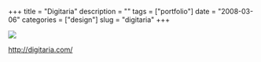 +++
title = "Digitaria"
description = ""
tags = ["portfolio"]
date = "2008-03-06"
categories = ["design"]
slug = "digitaria"
+++


 

  <div id="screens-thumbs" class="clearfix">
    <div class="txt-center" id="design-submission"><a href="http://digitaria.com/"><img id='bluga-thumbnail-850' class='bluga-thumbnail large' src='http://media.konigi.com/bluga/
wt47f2790defeac_0.jpg'/></a></div>  
  </div>   
<p><a href="http://digitaria.com/">http://digitaria.com/</a></p>




